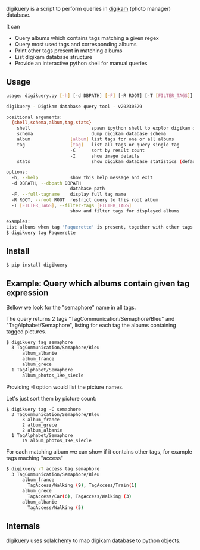 digikuery is a script to perform queries in [digikam](https://www.digikam.org/) (photo manager) database.

It can
* Query albums which contains tags matching a given regex
* Query most used tags and corresponding albums
* Print other tags present in matching albums
* List digikam database structure
* Provide an interactive python shell for manual queries

## Usage

``` bash
usage: digikuery.py [-h] [-d DBPATH] [-F] [-R ROOT] [-T [FILTER_TAGS]] {shell,schema,album,tag,stats} ...

digikuery - Digikam database query tool - v20230529

positional arguments:
  {shell,schema,album,tag,stats}
    shell                       spawn ipython shell to explor digikam database
    schema                      dump digikam database schema
    album               [album] list tags for one or all albums
    tag                 [tag]   list all tags or query single tag
                        -C      sort by result count
                        -I      show image details
    stats                       show digikam database statistics (default)

options:
  -h, --help            show this help message and exit
  -d DBPATH, --dbpath DBPATH
                        database path
  -F, --full-tagname    display full tag name
  -R ROOT, --root ROOT  restrict query to this root album
  -T [FILTER_TAGS], --filter-tags [FILTER_TAGS]
                        show and filter tags for displayed albums

examples:
List albums when tag 'Paquerette' is present, together with other tags of this album
$ digikuery tag Paquerette
```

## Install

``` bash
$ pip install digikuery
```

## Example: Query which albums contain given tag expression

Bellow we look for the "semaphore" name in all tags.

The query returns 2 tags "TagCommunication/Semaphore/Bleu" and "TagAlphabet/Semaphore", listing for each tag the albums containing tagged pictures.

``` bash
$ digikuery tag semaphore
  3 TagCommunication/Semaphore/Bleu
      album_albanie
      album_france
      album_grece
  1 TagAlphabet/Semaphore
      album_photos_19e_siecle
```

Providing -I option would list the picture names.

Let's just sort them by picture count:

```
$ digikuery tag -C semaphore
  3 TagCommunication/Semaphore/Bleu
      3 album_france
      2 album_grece
      2 album_albanie
  1 TagAlphabet/Semaphore
      19 album_photos_19e_siecle
```

For each matching album we can show if it contains other tags, for example tags maching "access"

``` bash
$ digikuery -T access tag semaphore
  3 TagCommunication/Semaphore/Bleu
      album_france
        TagAccess/Walking (9), TagAccess/Train(1)
      album_grece
		TagAccess/Car(6), TagAccess/Walking (3)
      album_albanie
		TagAccess/Walking (5)
```

## Internals

digikuery uses sqlalchemy to map digikam database to python objects.
